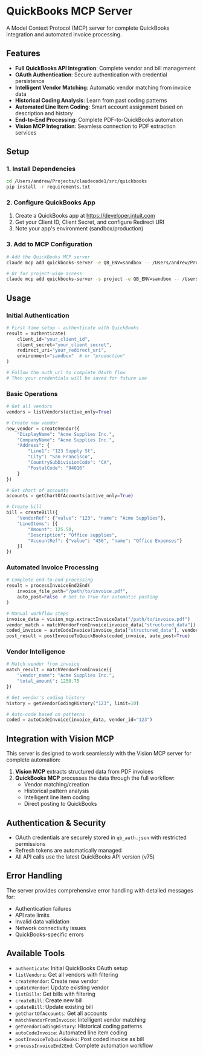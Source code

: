 # QuickBooks MCP Server

A Model Context Protocol (MCP) server for complete QuickBooks integration and automated invoice processing.

## Features

- **Full QuickBooks API Integration**: Complete vendor and bill management
- **OAuth Authentication**: Secure authentication with credential persistence  
- **Intelligent Vendor Matching**: Automatic vendor matching from invoice data
- **Historical Coding Analysis**: Learn from past coding patterns
- **Automated Line Item Coding**: Smart account assignment based on description and history
- **End-to-End Processing**: Complete PDF-to-QuickBooks automation
- **Vision MCP Integration**: Seamless connection to PDF extraction services

## Setup

### 1. Install Dependencies

```bash
cd /Users/andrew/Projects/claudecode1/src/quickbooks
pip install -r requirements.txt
```

### 2. Configure QuickBooks App

1. Create a QuickBooks app at https://developer.intuit.com
2. Get your Client ID, Client Secret, and configure Redirect URI
3. Note your app's environment (sandbox/production)

### 3. Add to MCP Configuration

```bash
# Add the QuickBooks MCP server
claude mcp add quickbooks-server -e QB_ENV=sandbox -- /Users/andrew/Projects/claudecode1/src/quickbooks/server.py

# Or for project-wide access
claude mcp add quickbooks-server -s project -e QB_ENV=sandbox -- /Users/andrew/Projects/claudecode1/src/quickbooks/server.py
```

## Usage

### Initial Authentication

```python
# First time setup - authenticate with QuickBooks
result = authenticate(
    client_id="your_client_id",
    client_secret="your_client_secret", 
    redirect_uri="your_redirect_uri",
    environment="sandbox"  # or "production"
)

# Follow the auth_url to complete OAuth flow
# Then your credentials will be saved for future use
```

### Basic Operations

```python
# Get all vendors
vendors = listVendors(active_only=True)

# Create new vendor
new_vendor = createVendor({
    "DisplayName": "Acme Supplies Inc.",
    "CompanyName": "Acme Supplies Inc.",
    "Address": {
        "Line1": "123 Supply St",
        "City": "San Francisco", 
        "CountrySubDivisionCode": "CA",
        "PostalCode": "94016"
    }
})

# Get chart of accounts
accounts = getChartOfAccounts(active_only=True)

# Create bill
bill = createBill({
    "VendorRef": {"value": "123", "name": "Acme Supplies"},
    "LineItems": [{
        "Amount": 125.50,
        "Description": "Office supplies",
        "AccountRef": {"value": "456", "name": "Office Expenses"}
    }]
})
```

### Automated Invoice Processing

```python
# Complete end-to-end processing
result = processInvoiceEnd2End(
    invoice_file_path="/path/to/invoice.pdf",
    auto_post=False  # Set to True for automatic posting
)

# Manual workflow steps
invoice_data = vision_mcp.extractInvoiceData("/path/to/invoice.pdf")
vendor_match = matchVendorFromInvoice(invoice_data["structured_data"])
coded_invoice = autoCodeInvoice(invoice_data["structured_data"], vendor_id="123")
post_result = postInvoiceToQuickBooks(coded_invoice, auto_post=True)
```

### Vendor Intelligence

```python
# Match vendor from invoice
match_result = matchVendorFromInvoice({
    "vendor_name": "Acme Supplies Inc.",
    "total_amount": 1250.75
})

# Get vendor's coding history
history = getVendorCodingHistory("123", limit=10)

# Auto-code based on patterns
coded = autoCodeInvoice(invoice_data, vendor_id="123")
```

## Integration with Vision MCP

This server is designed to work seamlessly with the Vision MCP server for complete automation:

1. **Vision MCP** extracts structured data from PDF invoices
2. **QuickBooks MCP** processes the data through the full workflow:
   - Vendor matching/creation
   - Historical pattern analysis  
   - Intelligent line item coding
   - Direct posting to QuickBooks

## Authentication & Security

- OAuth credentials are securely stored in `qb_auth.json` with restricted permissions
- Refresh tokens are automatically managed
- All API calls use the latest QuickBooks API version (v75)

## Error Handling

The server provides comprehensive error handling with detailed messages for:
- Authentication failures
- API rate limits
- Invalid data validation
- Network connectivity issues
- QuickBooks-specific errors

## Available Tools

- `authenticate`: Initial QuickBooks OAuth setup
- `listVendors`: Get all vendors with filtering
- `createVendor`: Create new vendor  
- `updateVendor`: Update existing vendor
- `listBills`: Get bills with filtering
- `createBill`: Create new bill
- `updateBill`: Update existing bill
- `getChartOfAccounts`: Get all accounts
- `matchVendorFromInvoice`: Intelligent vendor matching
- `getVendorCodingHistory`: Historical coding patterns
- `autoCodeInvoice`: Automated line item coding
- `postInvoiceToQuickBooks`: Post coded invoice as bill
- `processInvoiceEnd2End`: Complete automation workflow